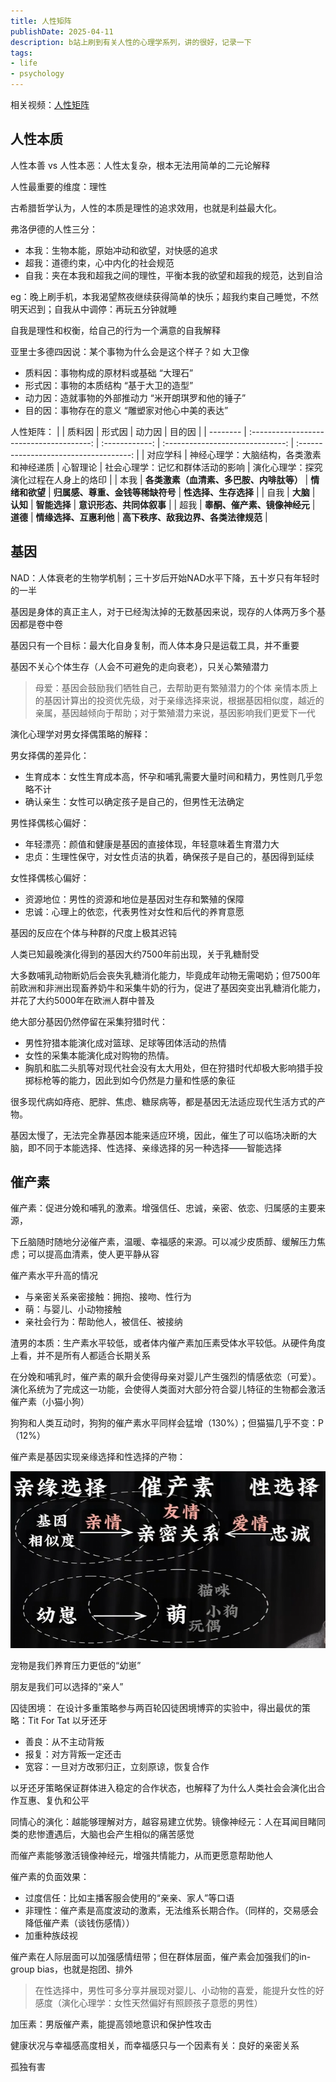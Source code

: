 ```yaml
---
title: 人性矩阵
publishDate: 2025-04-11
description: b站上刷到有关人性的心理学系列，讲的很好，记录一下
tags:
- life
- psychology
---
```


相关视频：[人性矩阵](https://www.bilibili.com/video/BV12p9gYjEkd)

## 人性本质

人性本善 vs 人性本恶：人性太复杂，根本无法用简单的二元论解释

人性最重要的维度：理性

古希腊哲学认为，人性的本质是理性的追求效用，也就是利益最大化。

弗洛伊德的人性三分：
- 本我：生物本能，原始冲动和欲望，对快感的追求
- 超我：道德约束，心中内化的社会规范
- 自我：夹在本我和超我之间的理性，平衡本我的欲望和超我的规范，达到自洽

eg：晚上刷手机，本我渴望熬夜继续获得简单的快乐；超我约束自己睡觉，不然明天迟到；自我从中调停：再玩五分钟就睡

自我是理性和权衡，给自己的行为一个满意的自我解释

亚里士多德四因说：某个事物为什么会是这个样子？如 大卫像
- 质料因：事物构成的原材料或基础 “大理石”
- 形式因：事物的本质结构 “基于大卫的造型”
- 动力因：造就事物的外部推动力 “米开朗琪罗和他的锤子”
- 目的因：事物存在的意义 “雕塑家对他心中美的表达”

人性矩阵：
|          |                  质料因                  |     形式因     |              动力因              |                 目的因                 |
| -------- | :--------------------------------------: | :------------: | :------------------------------: | :------------------------------------: |
| 对应学科 | 神经心理学：大脑结构，各类激素和神经递质 |    心智理论    | 社会心理学：记忆和群体活动的影响 | 演化心理学：探究演化过程在人身上的烙印 |
| 本我     | **各类激素（血清素、多巴胺、内啡肽等）** | **情绪和欲望** | **归属感、尊重、金钱等稀缺符号** |          **性选择、生存选择**          |
| 自我     |                 **大脑**                 |    **认知**    |           **智能选择**           |        **意识形态、共同体叙事**        |
| 超我     |       **睾酮、催产素、镜像神经元**       |    **道德**    |      **情缘选择、互惠利他**      |  **高下秩序、敌我边界、各类法律规范**  |


## 基因

NAD：人体衰老的生物学机制；三十岁后开始NAD水平下降，五十岁只有年轻时的一半

基因是身体的真正主人，对于已经淘汰掉的无数基因来说，现存的人体两万多个基因都是卷中卷

基因只有一个目标：最大化自身复制，而人体本身只是运载工具，并不重要

基因不关心个体生存（人会不可避免的走向衰老），只关心繁殖潜力

> 母爱：基因会鼓励我们牺牲自己，去帮助更有繁殖潜力的个体
> 亲情本质上的基因计算出的投资优先级，对于亲缘选择来说，根据基因相似度，越近的亲属，基因越倾向于帮助；对于繁殖潜力来说，基因影响我们更爱下一代

演化心理学对男女择偶策略的解释：

男女择偶的差异化：
- 生育成本：女性生育成本高，怀孕和哺乳需要大量时间和精力，男性则几乎忽略不计
- 确认亲生：女性可以确定孩子是自己的，但男性无法确定

男性择偶核心偏好：
- 年轻漂亮：颜值和健康是基因的直接体现，年轻意味着生育潜力大
- 忠贞：生理性保守，对女性贞洁的执着，确保孩子是自己的，基因得到延续

女性择偶核心偏好：
- 资源地位：男性的资源和地位是基因对生存和繁殖的保障
- 忠诚：心理上的依恋，代表男性对女性和后代的养育意愿

基因的反应在个体与种群的尺度上极其迟钝

人类已知最晚演化得到的基因大约7500年前出现，关于乳糖耐受

大多数哺乳动物断奶后会丧失乳糖消化能力，毕竟成年动物无需喝奶；但7500年前欧洲和非洲出现畜养奶牛和采集牛奶的行为，促进了基因突变出乳糖消化能力，并花了大约5000年在欧洲人群中普及

绝大部分基因仍然停留在采集狩猎时代：
- 男性狩猎本能演化成对篮球、足球等团体活动的热情
- 女性的采集本能演化成对购物的热情。
- 胸肌和肱二头肌等对现代社会没有太大用处，但在狩猎时代却极大影响猎手投掷标枪等的能力，因此到如今仍然是力量和性感的象征

很多现代病如痔疮、肥胖、焦虑、糖尿病等，都是基因无法适应现代生活方式的产物。

基因太慢了，无法完全靠基因本能来适应环境，因此，催生了可以临场决断的大脑，即不同于本能选择、性选择、亲缘选择的另一种选择——智能选择

## 催产素

催产素：促进分娩和哺乳的激素。增强信任、忠诚，亲密、依恋、归属感的主要来源，

下丘脑随时随地分泌催产素，温暖、幸福感的来源。可以减少皮质醇、缓解压力焦虑；可以提高血清素，使人更平静从容

催产素水平升高的情况
- 与亲密关系亲密接触：拥抱、接吻、性行为
- 萌：与婴儿、小动物接触
- 亲社会行为：帮助他人，被信任、被接纳

渣男的本质：生产素水平较低，或者体内催产素加压素受体水平较低。从硬件角度上看，并不是所有人都适合长期关系

在分娩和哺乳时，催产素的飙升会使得母亲对婴儿产生强烈的情感依恋（可爱）。演化系统为了完成这一功能，会使得人类面对大部分符合婴儿特征的生物都会激活催产素（小猫小狗）

狗狗和人类互动时，狗狗的催产素水平同样会猛增（130%）；但猫猫几乎不变：P（12%）

催产素是基因实现亲缘选择和性选择的产物：

![alt text](催产素.png)

宠物是我们养育压力更低的“幼崽”

朋友是我们可以选择的“亲人”

囚徒困境：
在设计多重策略参与两百轮囚徒困境博弈的实验中，得出最优的策略：Tit For Tat 以牙还牙
- 善良：从不主动背叛
- 报复：对方背叛一定还击
- 宽容：一旦对方改邪归正，立刻原谅，恢复合作

以牙还牙策略保证群体进入稳定的合作状态，也解释了为什么人类社会会演化出合作互惠、复仇和公平

同情心的演化：越能够理解对方，越容易建立优势。镜像神经元：人在耳闻目睹同类的悲惨遭遇后，大脑也会产生相似的痛苦感觉

而催产素能够激活镜像神经元，增强共情能力，从而更愿意帮助他人

催产素的负面效果：
- 过度信任：比如主播客服会使用的“亲亲、家人”等口语
- 非理性：催产素是高度波动的激素，无法维系长期合作。（同样的，交易感会降低催产素（谈钱伤感情））
- 加重种族歧视

催产素在人际层面可以加强感情纽带；但在群体层面，催产素会加强我们的in-group bias，也就是抱团、排外

> 在性选择中，男性可多分享并展现对婴儿、小动物的喜爱，能提升女性的好感度（演化心理学：女性天然偏好有照顾孩子意愿的男性）

加压素：男版催产素，能提高领地意识和保护性攻击

健康状况与幸福感高度相关，而幸福感只与一个因素有关：良好的亲密关系

孤独有害